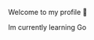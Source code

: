 Welcome to my profile 👋

<p style="display:flex;align-items:center;"> Im currently learning Go</p>
<div style="
            background-color: red;
            -webkit-mask: url(logo.svg) no-repeat center;
            mask: url(logo.svg) no-repeat center;">
</div>
<!--
**alexrefshauge/alexrefshauge** is a ✨ _special_ ✨ repository because its `README.md` (this file) appears on your GitHub profile.

Here are some ideas to get you started:

- 🔭 I’m currently working on ...
- 🌱 I’m currently learning ...
- 👯 I’m looking to collaborate on ...
- 🤔 I’m looking for help with ...
- 💬 Ask me about ...
- 📫 How to reach me: ...
- 😄 Pronouns: ...
- ⚡ Fun fact: ...
-->
